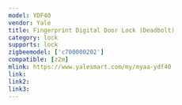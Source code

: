 ```yaml
---
model: YDF40
vendor: Yale
title: Fingerprint Digital Door Lock (Deadbolt)
category: lock
supports: lock
zigbeemodel: ['c700000202']
compatible: [z2m]
mlink: https://www.yalesmart.com/my/myaa-ydf40
link: 
link2: 
link3: 
---
```


